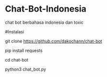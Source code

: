 # Chat-Bot-Indonesia
chat bot berbahasa indonesia dan toxic

#Instalasi

git clone https://github.com/dakochann/chat-bot

pip install requests

cd chat-bot

python3 chat_bot.py
